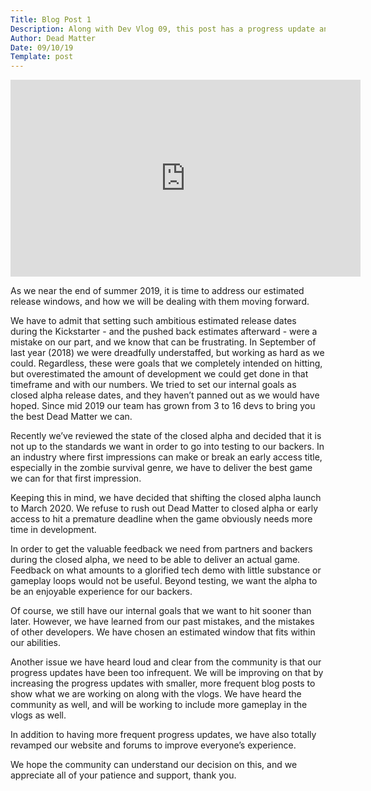 ```yaml
---
Title: Blog Post 1
Description: Along with Dev Vlog 09, this post has a progress update and information regarding the release of the closed alpha to backers. We go over the state of the game, the closed alpha, the massive growth of the dev team, and how we will be improving communication moving forward. Thank you so much for your support!
Author: Dead Matter
Date: 09/10/19
Template: post
---
```


<div class="video-container">
<iframe width="560" height="315" align="middle" src="https://www.youtube.com/embed/ue_vkZA3GFQ" frameborder="0" allow="accelerometer; autoplay; encrypted-media; gyroscope; picture-in-picture" allowfullscreen></iframe>
</div>
 
As we near the end of summer 2019, it is time to address our estimated release windows, and how we will be dealing with them moving forward.
 
We have to admit that setting such ambitious estimated release dates during the Kickstarter - and the pushed back estimates afterward - were a mistake on our part, and we know that can be frustrating. In September of last year (2018) we were dreadfully understaffed, but working as hard as we could. Regardless, these were goals that we completely intended on hitting, but overestimated the amount of development we could get done in that timeframe and with our numbers. We tried to set our internal goals as closed alpha release dates, and they haven’t panned out as we would have hoped. Since mid 2019 our team has grown from 3 to 16 devs to bring you the best Dead Matter we can.
 
Recently we’ve reviewed the state of the closed alpha and decided that it is not up to the standards we want in order to go into testing to our backers. In an industry where first impressions can make or break an early access title, especially in the zombie survival genre, we have to deliver the best game we can for that first impression.
 
Keeping this in mind, we have decided that shifting the closed alpha launch to March 2020. We refuse to rush out Dead Matter to closed alpha or early access to hit a premature deadline when the game obviously needs more time in development.
 
In order to get the valuable feedback we need from partners and backers during the closed alpha, we need to be able to deliver an actual game. Feedback on what amounts to a glorified tech demo with little substance or gameplay loops would not be useful. Beyond testing, we want the alpha to be an enjoyable experience for our backers.
 
Of course, we still have our internal goals that we want to hit sooner than later. However, we have learned from our past mistakes, and the mistakes of other developers. We have chosen an estimated window that fits within our abilities.
 
Another issue we have heard loud and clear from the community is that our progress updates have been too infrequent. We will be improving on that by increasing the progress updates with smaller, more frequent blog posts to show what we are working on along with the vlogs. We have heard the community as well, and will be working to include more gameplay in the vlogs as well.
 
In addition to having more frequent progress updates, we have also totally revamped our website and forums to improve everyone’s experience.
 
We hope the community can understand our decision on this, and we appreciate all of your patience and support, thank you.


